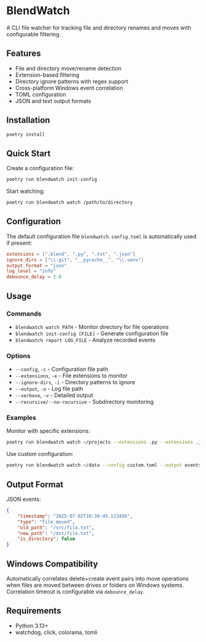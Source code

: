 # BlendWatch

A CLI file watcher for tracking file and directory renames and moves with configurable filtering.

## Features

- File and directory move/rename detection
- Extension-based filtering
- Directory ignore patterns with regex support
- Cross-platform Windows event correlation
- TOML configuration
- JSON and text output formats

## Installation

```bash
poetry install
```

## Quick Start

Create a configuration file:

```bash
poetry run blendwatch init-config
```

Start watching:

```bash
poetry run blendwatch watch /path/to/directory
```

## Configuration

The default configuration file `blendwatch.config.toml` is automatically used if present:

```toml
extensions = [".blend", ".py", ".txt", ".json"]
ignore_dirs = ["\\.git", "__pycache__", "\\.venv"]
output_format = "json"
log_level = "info"
debounce_delay = 2.0
```

## Usage

### Commands

- `blendwatch watch PATH` - Monitor directory for file operations
- `blendwatch init-config [FILE]` - Generate configuration file
- `blendwatch report LOG_FILE` - Analyze recorded events

### Options

- `--config`, `-c` - Configuration file path
- `--extensions`, `-e` - File extensions to monitor
- `--ignore-dirs`, `-i` - Directory patterns to ignore
- `--output`, `-o` - Log file path
- `--verbose`, `-v` - Detailed output
- `--recursive/--no-recursive` - Subdirectory monitoring

### Examples

Monitor with specific extensions:

```bash
poetry run blendwatch watch ~/projects --extensions .py --extensions .js
```

Use custom configuration:

```bash
poetry run blendwatch watch ~/data --config custom.toml --output events.log
```

## Output Format

JSON events:

```json
{
	"timestamp": "2025-07-02T10:30:45.123456",
	"type": "file_moved",
	"old_path": "/src/file.txt",
	"new_path": "/dst/file.txt",
	"is_directory": false
}
```

## Windows Compatibility

Automatically correlates delete+create event pairs into move operations when files are moved between drives or folders on Windows systems. Correlation timeout is configurable via `debounce_delay`.

## Requirements

- Python 3.13+
- watchdog, click, colorama, tomli

